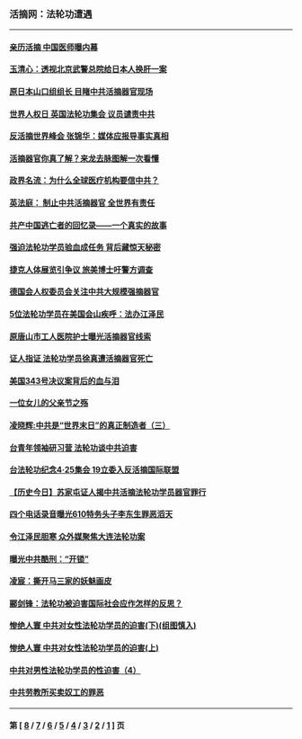 ### 活摘网：法轮功遭遇
---
#### [亲历活摘 中国医师曝内幕](../../pages/nf5881/n14040389.md?08280430) 
#### [玉清心：透视北京武警总院给日本人换肝一案](../../pages/nf5881/n13771978.md?08280430) 
#### [原日本山口组组长 目睹中共活摘器官现场](../../pages/nf5881/n13767360.md?08280430) 
#### [世界人权日 英国法轮功集会 议员谴责中共](../../pages/nf5881/n13431763.md?08280430) 
#### [反活摘世界峰会 张锦华：媒体应报导事实真相](../../pages/nf5881/n13278502.md?08280430) 
#### [活摘器官你真了解？来龙去脉图解一次看懂](../../pages/nf5881/n13013820.md?08280430) 
#### [政界名流：为什么全球医疗机构要信中共？](../../pages/nf5881/n11945479.md?08280430) 
#### [英法庭： 制止中共活摘器官 全世界有责任](../../pages/nf5881/n11330691.md?08280430) 
#### [共产中国逃亡者的回忆录——一个真实的故事](../../pages/nf5881/n10918649.md?08280430) 
#### [强迫法轮功学员验血成任务 背后藏惊天秘密](../../pages/nf5881/n4252384.md?08280430) 
#### [捷克人体展览引争议 旅美博士吁警方调查](../../pages/nf5881/n9429187.md?08280430) 
#### [德国会人权委员会关注中共大规模强摘器官](../../pages/nf5881/n8418950.md?08280430) 
#### [5位法轮功学员在美国会山疾呼：法办江泽民](../../pages/nf5881/n8101519.md?08280430) 
#### [原唐山市工人医院护士曝光活摘器官线索](../../pages/nf5881/n8076384.md?08280430) 
#### [证人指证 法轮功学员徐真遭活摘器官死亡](../../pages/nf5881/n8042467.md?08280430) 
#### [美国343号决议案背后的血与泪](../../pages/nf5881/n8020684.md?08280430) 
#### [一位女儿的父亲节之殇](../../pages/nf5881/n8014122.md?08280430) 
#### [凌晓辉:中共是“世界末日”的真正制造者（三）](../../pages/nf5881/n4210333.md?08280430) 
#### [台青年领袖研习营 法轮功谈中共迫害](../../pages/nf5881/n4141857.md?08280430) 
#### [台法轮功纪念4‧25集会 19立委入反活摘国际联盟](../../pages/nf5881/n4141821.md?08280430) 
#### [【历史今日】苏家屯证人揭中共活摘法轮功学员器官罪行](../../pages/nf5881/n4135912.md?08280430) 
#### [四个电话录音曝光610特务头子李东生罪恶滔天](../../pages/nf5881/n4040060.md?08280430) 
#### [令江泽民胆寒 众外媒聚焦大连法轮功案](../../pages/nf5881/n3932671.md?08280430) 
#### [曝光中共酷刑：“开锁”](../../pages/nf5881/n3889373.md?08280430) 
#### [凌宸：撕开马三家的妖魅画皮](../../pages/nf5881/n3849369.md?08280430) 
#### [郦剑锋：法轮功被迫害国际社会应作怎样的反思？](../../pages/nf5881/n3824560.md?08280430) 
#### [惨绝人寰 中共对女性法轮功学员的迫害(下)(组图慎入)](../../pages/nf5881/n3816285.md?08280430) 
#### [惨绝人寰 中共对女性法轮功学员的迫害(上)](../../pages/nf5881/n3815374.md?08280430) 
#### [中共对男性法轮功学员的性迫害（4）](../../pages/nf5881/n3769144.md?08280430) 
#### [中共劳教所买卖奴工的罪恶](../../pages/nf5881/n3769378.md?08280430) 

---
#### 第 [ [8](./8.md?08280430) / [7](./7.md?08280430) / [6](./6.md?08280430) / [5](./5.md?08280430) / [4](./4.md?08280430) / [3](./3.md?08280430) / [2](./2.md?08280430) / [1](./1.md?08280430) ] 页

